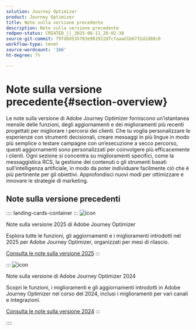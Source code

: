 ```yaml
---
solution: Journey Optimizer
product: Journey Optimizer
title: Note sulla versione precedente
description: Note sulla versione precedente
redpen-status: CREATED_||_2025-08-11_20-02-38
source-git-commit: 79fdb9535703e961922dfcfaaad1b6731d2d88c0
workflow-type: tm+mt
source-wordcount: '166'
ht-degree: 7%

---
```



# Note sulla versione precedente{#section-overview}

Le note sulla versione di Adobe Journey Optimizer forniscono un’istantanea mensile delle funzioni, degli aggiornamenti e dei miglioramenti più recenti progettati per migliorare i percorsi dei clienti. Che tu voglia personalizzare le esperienze con strumenti decisionali, creare messaggi in più lingue in modo più semplice o testare campagne con un’esecuzione a secco percorso, questi aggiornamenti sono personalizzati per coinvolgere più efficacemente i clienti. Ogni sezione si concentra su miglioramenti specifici, come la messaggistica RCS, la gestione dei contenuti o gli strumenti basati sull’intelligenza artificiale, in modo da poter individuare facilmente ciò che è più pertinente per gli obiettivi. Approfondisci nuovi modi per ottimizzare e innovare le strategie di marketing.

## Note sulla versione precedenti

:::: landing-cards-container
:::
![icon](https://cdn.experienceleague.adobe.com/icons/list-check.svg)

Note sulla versione 2025 di Adobe Journey Optimizer

Esplora tutte le funzioni, gli aggiornamenti e i miglioramenti introdotti nel 2025 per Adobe Journey Optimizer, organizzati per mesi di rilascio.

[Consulta le note sulla versione 2025](../using/rn/release-notes-2025.md)
:::

:::
![icon](https://cdn.experienceleague.adobe.com/icons/list-check.svg)

Note sulla versione di Adobe Journey Optimizer 2024

Scopri le funzioni, i miglioramenti e gli aggiornamenti introdotti in Adobe Journey Optimizer nel corso del 2024, inclusi i miglioramenti per vari canali e integrazioni.

[Consulta le note sulla versione 2024](../using/rn/release-notes-2024.md)
:::

::::

